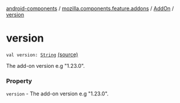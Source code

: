 [android-components](../../index.md) / [mozilla.components.feature.addons](../index.md) / [AddOn](index.md) / [version](./version.md)

# version

`val version: `[`String`](https://kotlinlang.org/api/latest/jvm/stdlib/kotlin/-string/index.html) [(source)](https://github.com/mozilla-mobile/android-components/blob/master/components/feature/addons/src/main/java/mozilla/components/feature/addons/AddOn.kt#L34)

The add-on version e.g "1.23.0".

### Property

`version` - The add-on version e.g "1.23.0".